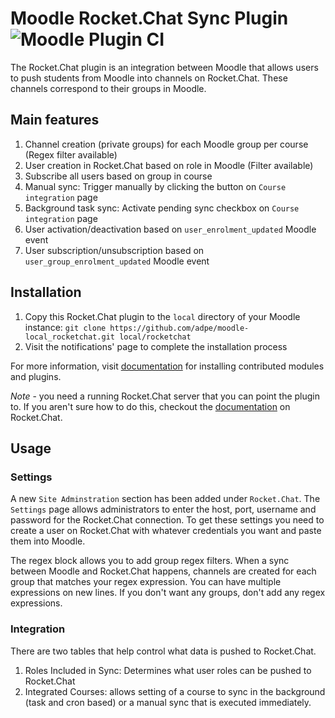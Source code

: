 # Moodle Rocket.Chat Sync Plugin ![Moodle Plugin CI](https://github.com/adpe/moodle-local_rocketchat/workflows/Moodle%20Plugin%20CI/badge.svg)

The Rocket.Chat plugin is an integration between Moodle that allows users to push students from Moodle into channels on Rocket.Chat. These channels correspond to their groups in
Moodle.

## Main features

1. Channel creation (private groups) for each Moodle group per course (Regex filter available)
2. User creation in Rocket.Chat based on role in Moodle (Filter available)
3. Subscribe all users based on group in course
4. Manual sync: Trigger manually by clicking the button on `Course integration` page
5. Background task sync: Activate pending sync checkbox on `Course integration` page
6. User activation/deactivation based on `user_enrolment_updated` Moodle event
7. User subscription/unsubscription based on `user_group_enrolment_updated` Moodle event

## Installation

1. Copy this Rocket.Chat plugin to the `local` directory of your Moodle instance: `git clone https://github.com/adpe/moodle-local_rocketchat.git local/rocketchat`
2. Visit the notifications' page to complete the installation process

For more information, visit [documentation](http://docs.moodle.org/en/Installing_contributed_modules_or_plugins) for installing contributed modules and plugins.

*Note* - you need a running Rocket.Chat server that you can point the plugin to. If you aren't sure how to do this, checkout
the [documentation](https://rocket.chat/docs/installation/) on Rocket.Chat.

## Usage

### Settings

A new `Site Adminstration` section has been added under `Rocket.Chat`. The `Settings` page allows administrators to enter the host, port, username and password for the Rocket.Chat
connection. To get these settings you need to create a user on Rocket.Chat with whatever credentials you want and paste them into Moodle.

The regex block allows you to add group regex filters. When a sync between Moodle and Rocket.Chat happens, channels are created for each group that matches your regex expression.
You can have multiple expressions on new lines. If you don't want any groups, don't add any regex expressions.

### Integration

There are two tables that help control what data is pushed to Rocket.Chat.

1. Roles Included in Sync: Determines what user roles can be pushed to Rocket.Chat
2. Integrated Courses: allows setting of a course to sync in the background (task and cron based) or a manual sync that is executed immediately.
